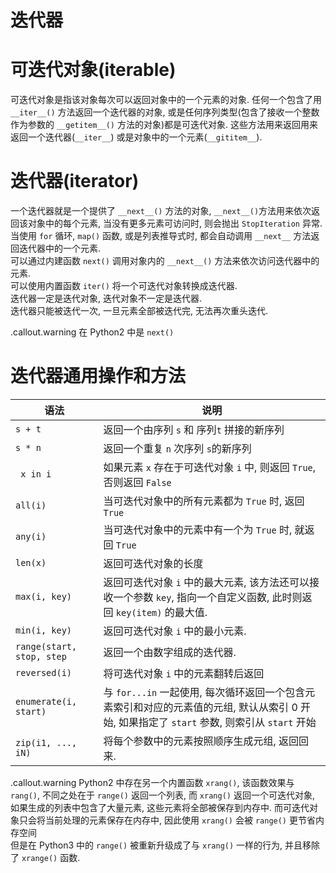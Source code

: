 <!SLIDE center incremental subsection>
# 迭代器

<!SLIDE transition=turnUp>
# 可迭代对象(iterable)

可迭代对象是指该对象每次可以返回对象中的一个元素的对象. 任何一个包含了用 `__iter__()` 方法返回一个迭代器的对象, 或是任何序列类型(包含了接收一个整数作为参数的 `__getitem__()` 方法的对象)都是可迭代对象. 这些方法用来返回用来返回一个迭代器(`__iter__`) 或是对象中的一个元素(`__gititem__`).

# 迭代器(iterator)

一个迭代器就是一个提供了 `__next__()` 方法的对象, `__next__()`方法用来依次返回该对象中的每个元素, 当没有更多元素可访问时, 则会抛出 `StopIteration` 异常.  
当使用 `for` 循环, `map()` 函数, 或是列表推导式时, 都会自动调用 `__next__` 方法返回迭代器中的一个元素.  
可以通过内建函数 `next()` 调用对象内的 `__next__()` 方法来依次访问迭代器中的元素.  
可以使用内置函数 `iter()` 将一个可迭代对象转换成迭代器.  
迭代器一定是迭代对象, 迭代对象不一定是迭代器.  
迭代器只能被迭代一次, 一旦元素全部被迭代完, 无法再次重头迭代.

.callout.warning 在 Python2 中是 `next()`

# 迭代器通用操作和方法

语法                      | 说明
------                    | ------|
`s + t`                   | 返回一个由序列 `s` 和 序列`t` 拼接的新序列
`s * n`                   | 返回一个重复 `n` 次序列 `s`的新序列
` x in i`                 | 如果元素 `x` 存在于可迭代对象 `i` 中, 则返回 `True`, 否则返回 `False`
`all(i)`                  | 当可迭代对象中的所有元素都为 `True` 时, 返回 `True`
`any(i)`                  | 当可迭代对象中的元素中有一个为 `True` 时, 就返回 `True`
`len(x)`                  | 返回可迭代对象的长度
`max(i, key)`             | 返回可迭代对象 `i` 中的最大元素, 该方法还可以接收一个参数 `key`, 指向一个自定义函数, 此时则返回 `key(item)` 的最大值.
`min(i, key)`             | 返回可迭代对象 `i` 中的最小元素.
`range(start, stop, step` | 返回一个由数字组成的迭代器.
`reversed(i)`             | 将可迭代对象 `i` 中的元素翻转后返回
`enumerate(i, start)`     | 与 `for...in` 一起使用, 每次循环返回一个包含元素索引和对应的元素值的元组, 默认从索引 0 开始, 如果指定了 `start` 参数, 则索引从 `start` 开始
`zip(i1, ..., iN)`        | 将每个参数中的元素按照顺序生成元组, 返回回来. 

.callout.warning Python2 中存在另一个内置函数 `xrang()`, 该函数效果与 `rang()`, 不同之处在于 `range()` 返回一个列表, 而 `xrang()` 返回一个可迭代对象, 如果生成的列表中包含了大量元素, 这些元素将全部被保存到内存中. 而可迭代对象只会将当前处理的元素保存在内存中, 因此使用 `xrang()` 会被 `range()` 更节省内存空间  
但是在 Python3 中的 `range()` 被重新升级成了与 `xrang()` 一样的行为, 并且移除了 `xrange()` 函数.